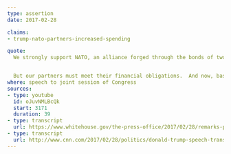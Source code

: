 ```yaml
---
type: assertion
date: 2017-02-28

claims:
- trump-nato-partners-increased-spending

quote:
  We strongly support NATO, an alliance forged through the bonds of two world wars that dethroned fascism, and a Cold War, and defeated communism.


  But our partners must meet their financial obligations.  And now, based on our very strong and frank discussions, they are beginning to do just that.
where: speech to joint session of Congress
sources:
- type: youtube
  id: oJuvNMLBcQk
  start: 3171
  duration: 39
- type: transcript
  url: https://www.whitehouse.gov/the-press-office/2017/02/28/remarks-president-trump-joint-address-congress
- type: transcript
  url: http://www.cnn.com/2017/02/28/politics/donald-trump-speech-transcript-full-text/index.html
---
```

